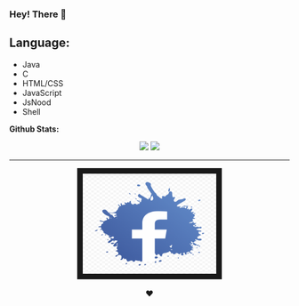 ### Hey! There 👋

## Language:

- Java
- C
- HTML/CSS
- JavaScript
- JsNood
- Shell

**Github Stats:**

<p align="center">
  <img src="https://github-readme-stats.vercel.app/api?username=santuroy7&show_icons=true&theme=dracula&line_height=32">
  <img src="https://github-readme-stats.vercel.app/api/top-langs/?username=santuroy7&count_private=true&theme=dracula">
</p>
<hr>

<p align="center">
  <a href="https://www.facebook.com/santu.roy.589
" target="_blank"><img src="https://github.com/santuroy7/santuroy7/blob/main/facebook.png" 
alt="Loding.." width="240" height="180" border="10" /></a>
  </p>

 <p align="center">
    ❤
 </p>

